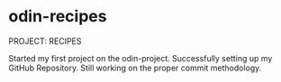 # odin-recipes
PROJECT: RECIPES

Started my first project on the odin-project. 
Successfully setting up my GitHub Repository. 
Still working on the proper commit methodology. 